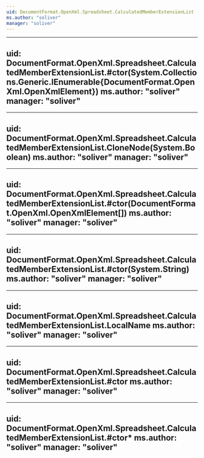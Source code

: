 ```yaml
---
uid: DocumentFormat.OpenXml.Spreadsheet.CalculatedMemberExtensionList
ms.author: "soliver"
manager: "soliver"
---
```


---
uid: DocumentFormat.OpenXml.Spreadsheet.CalculatedMemberExtensionList.#ctor(System.Collections.Generic.IEnumerable{DocumentFormat.OpenXml.OpenXmlElement})
ms.author: "soliver"
manager: "soliver"
---

---
uid: DocumentFormat.OpenXml.Spreadsheet.CalculatedMemberExtensionList.CloneNode(System.Boolean)
ms.author: "soliver"
manager: "soliver"
---

---
uid: DocumentFormat.OpenXml.Spreadsheet.CalculatedMemberExtensionList.#ctor(DocumentFormat.OpenXml.OpenXmlElement[])
ms.author: "soliver"
manager: "soliver"
---

---
uid: DocumentFormat.OpenXml.Spreadsheet.CalculatedMemberExtensionList.#ctor(System.String)
ms.author: "soliver"
manager: "soliver"
---

---
uid: DocumentFormat.OpenXml.Spreadsheet.CalculatedMemberExtensionList.LocalName
ms.author: "soliver"
manager: "soliver"
---

---
uid: DocumentFormat.OpenXml.Spreadsheet.CalculatedMemberExtensionList.#ctor
ms.author: "soliver"
manager: "soliver"
---

---
uid: DocumentFormat.OpenXml.Spreadsheet.CalculatedMemberExtensionList.#ctor*
ms.author: "soliver"
manager: "soliver"
---
